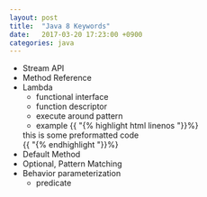 ```yaml
---
layout: post
title:  "Java 8 Keywords"
date:   2017-03-20 17:23:00 +0900
categories: java
---
```

- Stream API
- Method Reference
- Lambda    
    - functional interface
    - function descriptor
    - execute around pattern
    - example
    {{ "{% highlight html linenos "}}%}
    <div>this is some preformatted code</div>
    {{ "{% endhighlight "}}%}
- Default Method
- Optional<T>, Pattern Matching
- Behavior parameterization
    - predicate
